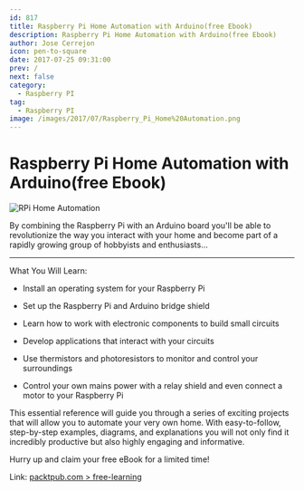 ```yaml
---
id: 817
title: Raspberry Pi Home Automation with Arduino(free Ebook)
description: Raspberry Pi Home Automation with Arduino(free Ebook)
author: Jose Cerrejon
icon: pen-to-square
date: 2017-07-25 09:31:00
prev: /
next: false
category:
  - Raspberry PI
tag:
  - Raspberry PI
image: /images/2017/07/Raspberry_Pi_Home%20Automation.png
---
```


# Raspberry Pi Home Automation with Arduino(free Ebook)

![RPi Home Automation](/images/2017/07/Raspberry_Pi_Home%20Automation.png)

By combining the Raspberry Pi with an Arduino board you'll be able to revolutionize the way you interact with your home and become part of a rapidly growing group of hobbyists and enthusiasts...

- - -
What You Will Learn:


* Install an operating system for your Raspberry Pi

* Set up the Raspberry Pi and Arduino bridge shield

* Learn how to work with electronic components to build small circuits

* Develop applications that interact with your circuits

* Use thermistors and photoresistors to monitor and control your surroundings

* Control your own mains power with a relay shield and even connect a motor to your Raspberry Pi

This essential reference will guide you through a series of exciting projects that will allow you to automate your very own home. With easy-to-follow, step-by-step examples, diagrams, and explanations you will not only find it incredibly productive but also highly engaging and informative.

Hurry up and claim your free eBook for a limited time!

Link: [packtpub.com > free-learning](https://www.packtpub.com/packt/offers/free-learning)
